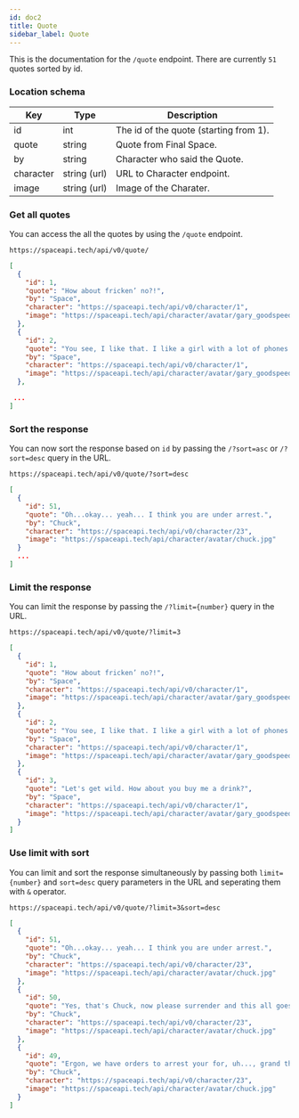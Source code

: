 ```yaml
---
id: doc2
title: Quote
sidebar_label: Quote
---
```


This is the documentation for the `/quote` endpoint. There are currently `51` quotes sorted by id.

### Location schema

| Key       | Type         | Description                            |
| --------- | ------------ | -------------------------------------- |
| id        | int          | The id of the quote (starting from 1). |
| quote     | string       | Quote from Final Space.                |
| by        | string       | Character who said the Quote.          |
| character | string (url) | URL to Character endpoint.             |
| image     | string (url) | Image of the Charater.                 |

### Get all quotes

You can access the all the quotes by using the `/quote` endpoint.

```
https://spaceapi.tech/api/v0/quote/
```

```json
[
  {
    "id": 1,
    "quote": "How about fricken’ no?!",
    "by": "Space",
    "character": "https://spaceapi.tech/api/v0/character/1",
    "image": "https://spaceapi.tech/api/character/avatar/gary_goodspeed.jpg"
  },
  {
    "id": 2,
    "quote": "You see, I like that. I like a girl with a lot of phones.",
    "by": "Space",
    "character": "https://spaceapi.tech/api/v0/character/1",
    "image": "https://spaceapi.tech/api/character/avatar/gary_goodspeed.jpg"
  },

 ...
]
```

### Sort the response

You can now sort the response based on `id` by passing the `/?sort=asc` or `/?sort=desc` query in the URL.

```
https://spaceapi.tech/api/v0/quote/?sort=desc
```

```json
[
  {
    "id": 51,
    "quote": "Oh...okay... yeah... I think you are under arrest.",
    "by": "Chuck",
    "character": "https://spaceapi.tech/api/v0/character/23",
    "image": "https://spaceapi.tech/api/character/avatar/chuck.jpg"
  }
  ...
]
```

### Limit the response

You can limit the response by passing the `/?limit={number}` query in the URL.

```
https://spaceapi.tech/api/v0/quote/?limit=3
```

```json
[
  {
    "id": 1,
    "quote": "How about fricken’ no?!",
    "by": "Space",
    "character": "https://spaceapi.tech/api/v0/character/1",
    "image": "https://spaceapi.tech/api/character/avatar/gary_goodspeed.jpg"
  },
  {
    "id": 2,
    "quote": "You see, I like that. I like a girl with a lot of phones.",
    "by": "Space",
    "character": "https://spaceapi.tech/api/v0/character/1",
    "image": "https://spaceapi.tech/api/character/avatar/gary_goodspeed.jpg"
  },
  {
    "id": 3,
    "quote": "Let's get wild. How about you buy me a drink?",
    "by": "Space",
    "character": "https://spaceapi.tech/api/v0/character/1",
    "image": "https://spaceapi.tech/api/character/avatar/gary_goodspeed.jpg"
  }
]
```

### Use limit with sort

You can limit and sort the response simultaneously by passing both `limit={number}` and `sort=desc` query parameters in the URL and seperating them with `&` operator.

```
https://spaceapi.tech/api/v0/quote/?limit=3&sort=desc
```

```json
[
  {
    "id": 51,
    "quote": "Oh...okay... yeah... I think you are under arrest.",
    "by": "Chuck",
    "character": "https://spaceapi.tech/api/v0/character/23",
    "image": "https://spaceapi.tech/api/character/avatar/chuck.jpg"
  },
  {
    "id": 50,
    "quote": "Yes, that's Chuck, now please surrender and this all goes away.",
    "by": "Chuck",
    "character": "https://spaceapi.tech/api/v0/character/23",
    "image": "https://spaceapi.tech/api/character/avatar/chuck.jpg"
  },
  {
    "id": 49,
    "quote": "Ergon, we have orders to arrest your for, uh..., grand theft.",
    "by": "Chuck",
    "character": "https://spaceapi.tech/api/v0/character/23",
    "image": "https://spaceapi.tech/api/character/avatar/chuck.jpg"
  }
]
```
